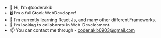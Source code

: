 - 👋 Hi, I’m @coderakib
- 🖥️ I’m a full Stack WebDeveloper!
- 🌱 I’m currently learning React Js, and many other different Frameworks.
- 💞️ I’m looking to collaborate in Web-Development.
- 📫 You can contact me through - coder.akib0903@gmail.com

<!---
coderakib/coderakib is a ✨ special ✨ repository because its `README.md` (this file) appears on your GitHub profile.
You can click the Preview link to take a look at your changes.
--->
